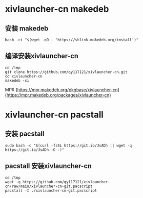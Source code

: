 # xivlauncher-cn makedeb 

## 安装 makedeb 

	bash -ci "$(wget -qO - 'https://shlink.makedeb.org/install')"
	
## 编译安装xivlauncher-cn

	cd /tmp
	git clone https://github.com/qy117121/xivlauncher-cn.git
	cd xivlauncher-cn
	makedeb -si
	
	
MPR [https://mpr.makedeb.org/pkgbase/xivlauncher-cn](https://mpr.makedeb.org/packages/xivlauncher-cn) 

# xivlauncher-cn pacstall 

##  安装 pacstall 

    sudo bash -c "$(curl -fsSL https://git.io/JsADh || wget -q https://git.io/JsADh -O -)"

## pacstall 安装xivlauncher-cn

	cd /tmp
	wget -q https://github.com/qy117121/xivlauncher-cn/raw/main/xivlauncher-cn-git.pacscript
	pacstall -I ./xivlauncher-cn-git.pacscript
